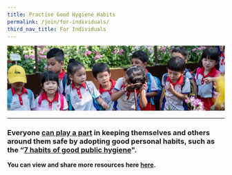 ```yaml
---
title: Practise Good Hygiene Habits
permalink: /join/for-individuals/
third_nav_title: For Individuals
---
```


![Let's do our part](/images/kids.jpg)

---

### Everyone [can play a part](https://nea-sgclean-staging.netlify.com/files/english.pdf) in keeping themselves and others around them safe by adopting good personal habits, such as the “[7 habits of good public hygiene](https://www.nea.gov.sg/docs/default-source/our-services/public-cleanliness/covid-19/7hygienehabits-english.pdf)".

**You can view and share more resources here [here](/resources/posters).** 
